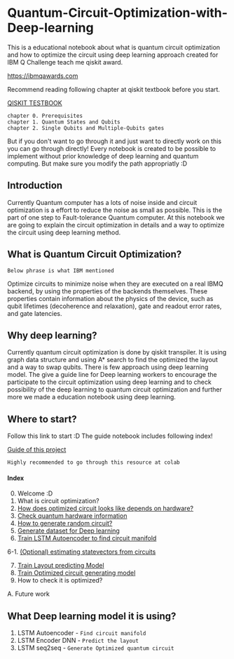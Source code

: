 # Quantum-Circuit-Optimization-with-Deep-learning
This is a educational notebook about what is quantum circuit optimization and how to optimize the circuit using deep learning approach created for IBM Q Challenge teach me qiskit award.

https://ibmqawards.com

Recommend reading following chapter at qiskit textbook before you start. 

[QISKIT TESTBOOK](https://community.qiskit.org/textbook/preface.html)

```
chapter 0. Prerequisites
chapter 1. Quantum States and Qubits 
chapter 2. Single Qubits and Multiple-Qubits gates
```
But if you don't want to go through it and just want to directly work on this you can go through directly! Every notebook is created to be possible to implement without prior knowledge of deep learning and quantum computing. But make sure you modify the path appropriatly :D

## Introduction
Currently Quantum computer has a lots of noise inside and circuit optimization is a effort to reduce the noise as small as possible. This is the part of one step to Fault-tolerance Quantum computer. At this notebook we are going to explain the circuit optimization in details and a way to optimize the circuit using deep learning method.

## What is Quantum Circuit Optimization?
`Below phrase is what IBM mentioned`

Optimize circuits to minimize noise when they are executed on a real IBMQ backend, by using the properties of the backends themselves. These properties contain information about the physics of the device, such as qubit lifetimes (decoherence and relaxation), gate and readout error rates, and gate latencies.

## Why deep learning?
Currently quantum circuit optimization is done by qiskit transpiler. It is using graph data structure and using A* search to find the optimized the layout and a way to swap qubits. There is few approach using deep learning model. The give a guide line for Deep learning workers to encourage the participate to the circuit optimization using deep learning and to check possibility of the deep learning to quantum circuit optimization and further more we made a education notebook using deep learning.

## Where to start?
Follow this link to start :D The guide notebook includes following index!

[Guide of this project](https://colab.research.google.com/drive/1PRtKv2vY2yKl4pDYQ9M2kcpkQ0lvdJnM)

`Highly recommended to go through this resource at colab`

#### Index
0. Welcome :D
1. What is circuit optimization?
2. [How does optimized circuit looks like depends on hardware?](https://colab.research.google.com/drive/150ZR9zoIf8XBFpLM9IXAr6rhkSOcScpU)
3. [Check quantum hardware information](https://colab.research.google.com/drive/1m-bRNeopa6mToCv01wy3_LyjQTYZ6Nap)
4. [How to generate random circuit?](https://colab.research.google.com/drive/1AD5sX89YILQTAsL8Go2IOYXSFx_hEIaS)
5. [Generate dataset for Deep learning](https://colab.research.google.com/drive/1n_zwBDY8UyXgpQedz8sHVXAjgYcGwN91)
6. [Train LSTM Autoencoder to find circuit manifold](https://colab.research.google.com/drive/1jcYs0p-XZCoSlnf2j8nwzYeiRKL-aBpJ)


6-1. [(Optional) estimating statevectors from circuits](https://colab.research.google.com/github/IllgamhoDuck/Quantum-Circuit-Optimization-with-Deep-learning/blob/master/predicting_statevectors_from_circuits.ipynb)


7. [Train Layout predicting Model](https://colab.research.google.com/drive/1EeWubYnIIkIdkq-5XNMZ68WXw9i1SMIc)
8. [Train Optimized circuit generating model](https://colab.research.google.com/drive/1--9oFkHl7efT0fI9s1JkrBE1uwczt3YU)
9. How to check it is optimized?

A. Future work

## What Deep learning model it is using?
1. LSTM Autoencoder - `Find circuit manifold`
2. LSTM Encoder DNN - `Predict the layout`
3. LSTM seq2seq - `Generate Optimized quantum circuit`
